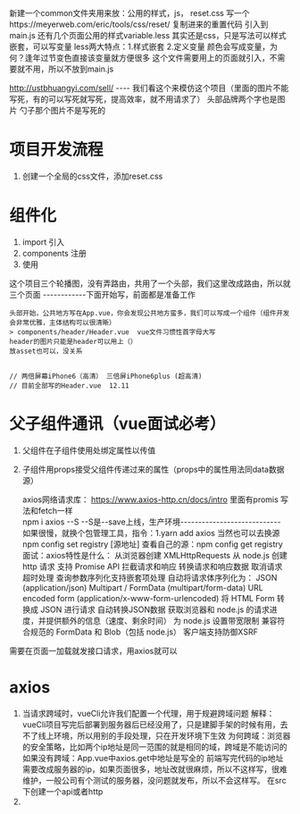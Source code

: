 新建一个common文件夹用来放：公用的样式，js，
reset.css 写一个https://meyerweb.com/eric/tools/css/reset/  复制进来的重置代码
引入到main.js
还有几个页面公用的样式variable.less  其实还是css，只是写法可以样式嵌套，可以写变量
    less两大特点：1.样式嵌套  2.定义变量 
    颜色会写成变量，为何？逢年过节变色直接该变量就方便很多
    这个文件需要用上的页面就引入，不需要就不用，所以不放到main.js

http://ustbhuangyi.com/sell/ ---- 我们看这个来模仿这个项目（里面的图片不能写死，有的可以写死就写死，提高效率，就不用请求了）
头部品牌两个字也是图片 勺子那个图片不是写死的

# 项目开发流程
1. 创建一个全局的css文件，添加reset.css

# 组件化
1. import 引入
2. components 注册
3. 使用

这个项目三个轮播图，没有弄路由，共用了一个头部，我们这里改成路由，所以就三个页面
------------下面开始写，前面都是准备工作

    头部开始，公共地方写在App.vue，你会发现公共地方蛮多，我们可以写成一个组件（组件开发会非常优雅，主体结构可以很清晰）
    > components/header/Header.vue  vue文件习惯性首字母大写  
    header的图片只能是header可以用上（）
    放asset也可以，没关系


    // 两倍屏幕iPhone6（高清） 三倍屏iPhone6plus (超高清)
    // 目前全部写的Header.vue  12.11

# 父子组件通讯（vue面试必考）
1. 父组件在子组件使用处绑定属性以传值
2. 子组件用props接受父组件传递过来的属性（props中的属性用法同data数据源）
    

    axios网络请求库： https://www.axios-http.cn/docs/intro
    里面有promis   写法和fetch一样   
    npm i axios --S   --S是--save上线，生产环境----------------------------
    如果很慢，就换个包管理工具，指令：1.yarn add axios 当然也可以去换源 npm config set registry [源地址]
    查看自己的源：npm config get registry
    面试：axios特性是什么：
从浏览器创建 XMLHttpRequests
从 node.js 创建 http 请求
支持 Promise API
拦截请求和响应
转换请求和响应数据
取消请求
超时处理
查询参数序列化支持嵌套项处理
自动将请求体序列化为：
JSON (application/json)
Multipart / FormData (multipart/form-data)
URL encoded form (application/x-www-form-urlencoded)
将 HTML Form 转换成 JSON 进行请求
自动转换JSON数据
获取浏览器和 node.js 的请求进度，并提供额外的信息（速度、剩余时间）
为 node.js 设置带宽限制
兼容符合规范的 FormData 和 Blob（包括 node.js）
客户端支持防御XSRF


需要在页面一加载就发接口请求，用axios就可以

# axios
1. 当请求跨域时，vueCli允许我们配置一个代理，用于规避跨域问题
    解释：vueCli项目写完后部署到服务器后已经没用了，只是建脚手架的时候有用，去不了线上环境，所以用别的手段处理，只在开发环境下生效
    为何跨域：浏览器的安全策略，比如两个ip地址是同一范围的就是相同的域，跨域是不能访问的
    如果没有跨域：App.vue中axios.get中地址是写全的  前端写完代码的ip地址需要改成服务器的ip，如果页面很多，地址改就很麻烦，所以不这样写，很难维护，一般公司有个测试的服务器，没问题就发布，所以不会这样写。
    在src下创建一个api或者http
2. 